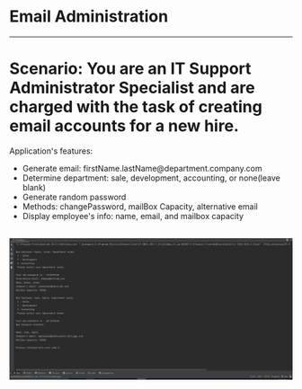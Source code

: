 # Email Administration
<hr>
<h1>Scenario: You are an IT Support Administrator Specialist and are charged with the task of creating email accounts for a new hire. </h1>
<p>Application's features: </p>
<ul>
    <li>Generate email: firstName.lastName@department.company.com</li>
    <li>Determine department: sale, development, accounting, or none(leave blank)</li>
    <li>Generate random password</li>
    <li>Methods: changePassword, mailBox Capacity, alternative email</li>
    <li>Display employee's info: name, email, and mailbox capacity</li>
</ul>
<br>
<img src="src/main/resources/example.JPG" alt="example output">